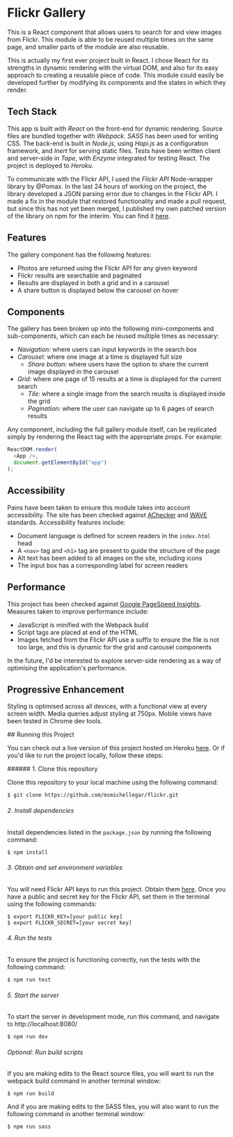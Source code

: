 # Flickr Gallery

This is a React component that allows users to search for and view images from Flickr. This module is able to be reused multiple times on the same page, and smaller parts of the module are also reusable.

This is actually my first ever project built in React. I chose React for its strengths in dynamic rendering with the virtual DOM, and also for its easy approach to creating a reusable piece of code. This module could easily be developed further by modifying its components and the states in which they render.

## Tech Stack

This app is built with *React* on the front-end for dynamic rendering. Source files are bundled together with *Webpack*. *SASS* has been used for writing CSS. The back-end is built in *Node.js*, using *Hapi.js* as a configuration framework, and *Inert* for serving static files. Tests have been written client and server-side in *Tape*, with *Enzyme* integrated for testing React. The project is deployed to *Heroku*.

To communicate with the Flickr API, I used the *Flickr API* Node-wrapper library by @Pomax. In the last 24 hours of working on the project, the library developed a JSON parsing error due to changes in the Flickr API. I made a fix in the module that restored functionality and made a pull request, but since this has not yet been merged, I published my own patched version of the library on npm for the interim. You can find it [here](https://www.npmjs.com/package/flickrapi-patched).

## Features

The gallery component has the following features:

* Photos are returned using the Flickr API for any given keyword
* Flickr results are searchable and paginated
* Results are displayed in both a grid and in a carousel
* A share button is displayed below the carousel on hover

## Components

The gallery has been broken up into the following mini-components and sub-components, which can each be reused multiple times as necessary:

* *Navigation:* where users can input keywords in the search box
* *Carousel:* where one image at a time is displayed full size
    * *Share button:* where users have the option to share the current image displayed in the carousel
* *Grid:* where one page of 15 results at a time is displayed for the current search
    * *Tile:* where a single image from the search reuslts is displayed inside the grid
    * *Pagination:* where the user can navigate up to 6 pages of search results

Any component, including the full gallery module itself, can be replicated simply by rendering the React tag with the appropriate props. For example:

```js
ReactDOM.render(
  <App />,
  document.getElementById("app")
);
```

## Accessibility

Pains have been taken to ensure this module takes into account accessibility. The site has been checked against [AChecker](http://achecker.ca/) and [WAVE](http://wave.webaim.org/) standards. Accessibility features include:

* Document language is defined for screen readers in the `index.html` head
* A `<nav>` tag and `<h1>` tag are present to guide the structure of the page
* Alt text has been added to all images on the site, including icons
* The input box has a corresponding label for screen readers

## Performance

This project has been checked against [Google PageSpeed Insights](https://developers.google.com/speed/pagespeed/insights/). Measures taken to improve performance include:

* JavaScript is minified with the Webpack build
* Script tags are placed at end of the HTML
* Images fetched from the Flickr API use a suffix to ensure the file is not too large, and this is dynamic for the grid and carousel components

In the future, I'd be interested to explore server-side rendering as a way of optimising the application's performance.

## Progressive Enhancement

Styling is optimised across all devices, with a functional view at every screen width. Media queries adjust styling at 750px. Mobile views have been tested in Chrome dev tools.

## Running this Project

You can check out a live version of this project hosted on Heroku [here](http://flickr-search.herokuapp.com). Or if you'd like to run the project locally, follow these steps:

###### 1. Clone this repository

Clone this repository to your local machine using the following command:

```
$ git clone https://github.com/msmichellegar/flickr.git
```

###### 2. Install dependencies

Install dependencies listed in the `package.json` by running the following command:

```
$ npm install
```

###### 3. Obtain and set environment variables

You will need Flickr API keys to run this project. Obtain them [here](https://www.flickr.com/services/api/). Once you have a public and secret key for the Flickr API, set them in the terminal using the following commands:

```
$ export FLICKR_KEY=[your public key]
$ export FLICKR_SECRET=[your secret key]
```

###### 4. Run the tests

To ensure the project is functioning correctly, run the tests with the following command:

```
$ npm run test
```

###### 5. Start the server

To start the server in development mode, run this command, and navigate to http://localhost:8080/

```
$ npm run dev
```

###### Optional: Run build scripts

If you are making edits to the React source files, you will want to run the webpack build command in another terminal window:

```
$ npm run build
```

And if you are making edits to the SASS files, you will also want to run the following command in another terminal window:

```
$ npm run sass
```
